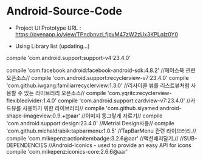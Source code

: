# Android-Source-Code

- Project UI Prototype URL : https://ovenapp.io/view/TPndbnvzLfjpvM47zW2zUx3KPLqIz0Y0

- Using Library list (updating...)

compile 'com.android.support:support-v4:23.4.0'

compile 'com.facebook.android:facebook-android-sdk:4.8.2' //페이스북 관련 오픈소스//
compile 'com.android.support:recyclerview-v7:23.4.0'
compile 'com.github.iwgang:familiarrecyclerview:1.3.0' //리사이클 뷰를 리스트뷰처럼 사용할 수 있는 라이브러리 오픈소스//
compile 'com.yqritc:recyclerview-flexibledivider:1.4.0'
compile 'com.android.support:cardview-v7:23.4.0' //카드뷰를 사용하기 위한 라이브러리//
compile 'com.github.siyamed:android-shape-imageview:0.9.+@aar' //이미지 동그랗게 자르기//
compile 'com.android.support:design:23.4.0' //Metrial Design사용//
compile 'com.github.michaldrabik:tapbarmenu:1.0.5' //TapBarMenu 관련 라이브러리.//
compile 'com.mikepenz:actionitembadge:3.2.6@aar' //액션배지달기.//
//SUB-DEPENDENCIES
//Android-Iconics - used to provide an easy API for icons
compile 'com.mikepenz:iconics-core:2.6.6@aar'
